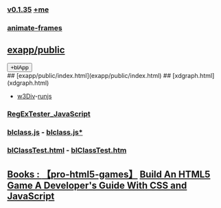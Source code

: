 ### [v0.1.35](https://github.com/littleflute/JavaScript/edit/master/README.md) [+me](https://littleflute.github.io/JavaScript/) 
### [animate-frames](https://littleflute.github.io/animate-frames/)
## [exapp/public](exapp/public)
<div id = "id_div_4_plx">
  <button id = "id_btn_4_blApp">+blApp</button> 
</div> 
## [exapp/public/index.html](exapp/public/index.html)
## [xdgraph.html](xdgraph.html)

- [w3Div](https://www.w3schools.com/html/tryit.asp?filename=tryhtml_default)-[runjs](runjs.html)
### [RegExTester_JavaScript](RegExTester_JavaScript)

### <a tartget="_blank" href = "blclass.js">blclass.js</a> - <a tartget="_blank" href = "https://github.com/littleflute/JavaScript/edit/master/blclass.js">blclass.js*</a>  

### <a tartget="_blank" href = "blClassTest.html">blClassTest.html</a> - <a tartget="_blank" href = "https://github.com/littleflute/JavaScript/edit/master/blClassTest.html">blClassTest.htm 

## Books : [【pro-html5-games】](https://littleflute.github.io/pro-html5-games/) [Build An HTML5 Game A Developer's Guide With CSS and JavaScript](https://hjhy.oschina.io/javascript/files/books/0119/)
<script src="w3.js"></script>
<script src="blclass.js" ></script>
<script src="blApp.js"></script>

